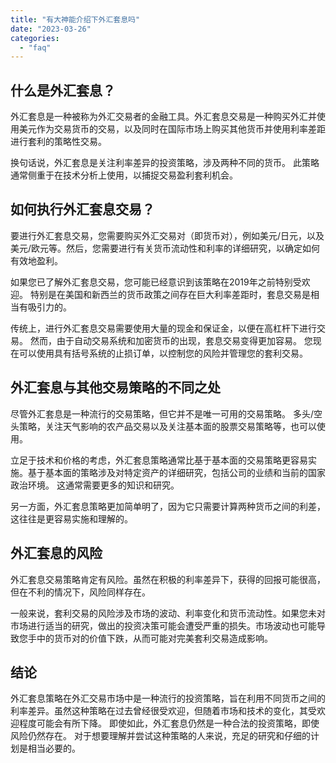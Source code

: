 ```yaml
---
title: "有大神能介绍下外汇套息吗"
date: "2023-03-26"
categories: 
  - "faq"
---
```


## 什么是外汇套息？

外汇套息是一种被称为外汇交易者的金融工具。外汇套息交易是一种购买外汇并使用美元作为交易货币的交易，以及同时在国际市场上购买其他货币并使用利率差距进行套利的策略性交易。

换句话说，外汇套息是关注利率差异的投资策略，涉及两种不同的货币。 此策略通常侧重于在技术分析上使用，以捕捉交易盈利套利机会。

## 如何执行外汇套息交易？

要进行外汇套息交易，您需要购买外汇交易对（即货币对），例如美元/日元，以及美元/欧元等。然后，您需要进行有关货币流动性和利率的详细研究，以确定如何有效地盈利。

如果您已了解外汇套息交易，您可能已经意识到该策略在2019年之前特别受欢迎。 特别是在美国和新西兰的货币政策之间存在巨大利率差距时，套息交易是相当有吸引力的。

传统上，进行外汇套息交易需要使用大量的现金和保证金，以便在高杠杆下进行交易。 然而，由于自动交易系统和加密货币的出现，套息交易变得更加容易。 您现在可以使用具有括号系统的止损订单，以控制您的风险并管理您的套利交易。

## 外汇套息与其他交易策略的不同之处

尽管外汇套息是一种流行的交易策略，但它并不是唯一可用的交易策略。 多头/空头策略，关注天气影响的农产品交易以及关注基本面的股票交易策略等，也可以使用。

立足于技术和价格的考虑，外汇套息策略通常比基于基本面的交易策略更容易实施。基于基本面的策略涉及对特定资产的详细研究，包括公司的业绩和当前的国家政治环境。 这通常需要更多的知识和研究。

另一方面，外汇套息策略更加简单明了，因为它只需要计算两种货币之间的利差，这往往是更容易实施和理解的。

## 外汇套息的风险

外汇套息交易策略肯定有风险。虽然在积极的利率差异下，获得的回报可能很高，但在不利的情况下，风险同样存在。

一般来说，套利交易的风险涉及市场的波动、利率变化和货币流动性。如果您未对市场进行适当的研究，做出的投资决策可能会遭受严重的损失。市场波动也可能导致您手中的货币对的价值下跌，从而可能对完美套利交易造成影响。

## 结论

外汇套息策略在外汇交易市场中是一种流行的投资策略，旨在利用不同货币之间的利率差异。虽然这种策略在过去曾经很受欢迎，但随着市场和技术的变化，其受欢迎程度可能会有所下降。 即使如此，外汇套息仍然是一种合法的投资策略，即使风险仍然存在。 对于想要理解并尝试这种策略的人来说，充足的研究和仔细的计划是相当必要的。
